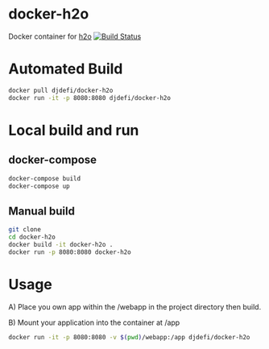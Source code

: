 # docker-h2o
Docker container for [h2o](https://github.com/kazuho/h2o) [![Build Status](https://travis-ci.org/djdefi/docker-h2o.svg?branch=master)](https://travis-ci.org/djdefi/docker-h2o)

# Automated Build
```bash
docker pull djdefi/docker-h2o
docker run -it -p 8080:8080 djdefi/docker-h2o
```

# Local build and run
## docker-compose
```bash
docker-compose build
docker-compose up
```

## Manual build
```bash
git clone
cd docker-h2o
docker build -it docker-h2o .
docker run -p 8080:8080 docker-h2o
```

# Usage

A) Place you own app within the /webapp in the project directory then build.

B) Mount your application into the container at /app
```bash
docker run -it -p 8080:8080 -v $(pwd)/webapp:/app djdefi/docker-h2o  
```
